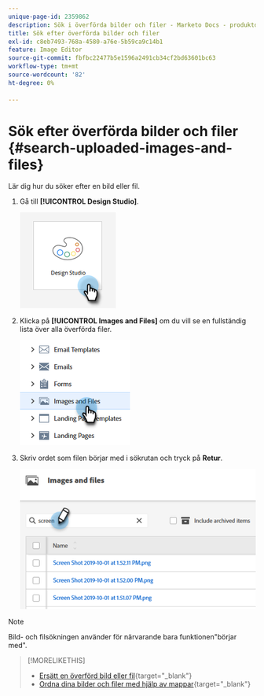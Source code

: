 ```yaml
---
unique-page-id: 2359862
description: Sök i överförda bilder och filer - Marketo Docs - produktdokumentation
title: Sök efter överförda bilder och filer
exl-id: c8eb7493-768a-4580-a76e-5b59ca9c14b1
feature: Image Editor
source-git-commit: fbfbc22477b5e1596a2491cb34cf2bd63601bc63
workflow-type: tm+mt
source-wordcount: '82'
ht-degree: 0%

---
```


# Sök efter överförda bilder och filer {#search-uploaded-images-and-files}

Lär dig hur du söker efter en bild eller fil.

1. Gå till **[!UICONTROL Design Studio]**.

   ![](assets/search-uploaded-images-and-files-1.png)

1. Klicka på **[!UICONTROL Images and Files]** om du vill se en fullständig lista över alla överförda filer.

   ![](assets/search-uploaded-images-and-files-2.png)

1. Skriv ordet som filen börjar med i sökrutan och tryck på **Retur**.

   ![](assets/search-uploaded-images-and-files-3.png)

>[!NOTE]
>
>Bild- och filsökningen använder för närvarande bara funktionen&quot;börjar med&quot;.

>[!MORELIKETHIS]
>
>* [Ersätt en överförd bild eller fil](/help/marketo/product-docs/demand-generation/images-and-files/replace-an-uploaded-image-or-file.md){target="_blank"}
>* [Ordna dina bilder och filer med hjälp av mappar](/help/marketo/product-docs/demand-generation/images-and-files/organize-your-images-and-files-using-folders.md){target="_blank"}
